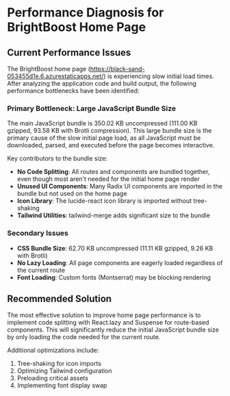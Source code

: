 # Performance Diagnosis for BrightBoost Home Page

## Current Performance Issues

The BrightBoost home page (https://black-sand-053455d1e.6.azurestaticapps.net/) is experiencing slow initial load times. After analyzing the application code and build output, the following performance bottlenecks have been identified:

### Primary Bottleneck: Large JavaScript Bundle Size

The main JavaScript bundle is 350.02 KB uncompressed (111.00 KB gzipped, 93.58 KB with Brotli compression). This large bundle size is the primary cause of the slow initial page load, as all JavaScript must be downloaded, parsed, and executed before the page becomes interactive.

Key contributors to the bundle size:

- **No Code Splitting**: All routes and components are bundled together, even though most aren't needed for the initial home page render
- **Unused UI Components**: Many Radix UI components are imported in the bundle but not used on the home page
- **Icon Library**: The lucide-react icon library is imported without tree-shaking
- **Tailwind Utilities**: tailwind-merge adds significant size to the bundle

### Secondary Issues

- **CSS Bundle Size**: 62.70 KB uncompressed (11.11 KB gzipped, 9.26 KB with Brotli)
- **No Lazy Loading**: All page components are eagerly loaded regardless of the current route
- **Font Loading**: Custom fonts (Montserrat) may be blocking rendering

## Recommended Solution

The most effective solution to improve home page performance is to implement code splitting with React.lazy and Suspense for route-based components. This will significantly reduce the initial JavaScript bundle size by only loading the code needed for the current route.

Additional optimizations include:

1. Tree-shaking for icon imports
2. Optimizing Tailwind configuration
3. Preloading critical assets
4. Implementing font display swap
